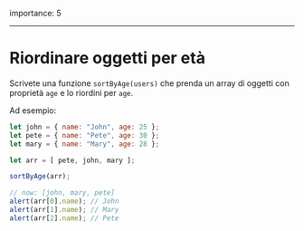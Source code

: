 importance: 5

---

# Riordinare oggetti per età

Scrivete una funzione `sortByAge(users)` che prenda un array di oggetti con proprietà `age` e lo riordini per `age`.

Ad esempio:

```js no-beautify
let john = { name: "John", age: 25 };
let pete = { name: "Pete", age: 30 };
let mary = { name: "Mary", age: 28 };

let arr = [ pete, john, mary ];

sortByAge(arr);

// now: [john, mary, pete]
alert(arr[0].name); // John
alert(arr[1].name); // Mary
alert(arr[2].name); // Pete
```
